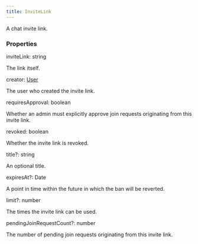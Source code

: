 ```yaml
---
title: InviteLink
---
```


A chat invite link.

### Properties

<div class="flex flex-col gap-3"><div><div class="flex gap-2"><div class="font-mono p" id="p_inviteLink" data-anchor><span class="font-bold">inviteLink</span><span class="opacity-50">:</span> <span>string</span></div></div><div class="pl-3"><div class="no-margin">

The link itself.

</div></div></div><div><div class="flex gap-2"><div class="font-mono p" id="p_creator" data-anchor><span class="font-bold">creator</span><span class="opacity-50">:</span> <a href="/gh/types/user"  >User</a></div></div><div class="pl-3"><div class="no-margin">

The user who created the invite link.

</div></div></div><div><div class="flex gap-2"><div class="font-mono p" id="p_requiresApproval" data-anchor><span class="font-bold">requiresApproval</span><span class="opacity-50">:</span> <span>boolean</span></div></div><div class="pl-3"><div class="no-margin">

Whether an admin must explicitly approve join requests originating from this invite link.

</div></div></div><div><div class="flex gap-2"><div class="font-mono p" id="p_revoked" data-anchor><span class="font-bold">revoked</span><span class="opacity-50">:</span> <span>boolean</span></div></div><div class="pl-3"><div class="no-margin">

Whether the invite link is revoked.

</div></div></div><div><div class="flex gap-2"><div class="font-mono p" id="p_title" data-anchor><span class="font-bold">title</span><span class="opacity-50"><span title="Optional" class="cursor-help">?</span>:</span> <span>string</span></div></div><div class="pl-3"><div class="no-margin">

An optional title.

</div></div></div><div><div class="flex gap-2"><div class="font-mono p" id="p_expiresAt" data-anchor><span class="font-bold">expiresAt</span><span class="opacity-50"><span title="Optional" class="cursor-help">?</span>:</span> <span href="/">Date</span></div></div><div class="pl-3"><div class="no-margin">

A point in time within the future in which the ban will be reverted.

</div></div></div><div><div class="flex gap-2"><div class="font-mono p" id="p_limit" data-anchor><span class="font-bold">limit</span><span class="opacity-50"><span title="Optional" class="cursor-help">?</span>:</span> <span>number</span></div></div><div class="pl-3"><div class="no-margin">

The times the invite link can be used.

</div></div></div><div><div class="flex gap-2"><div class="font-mono p" id="p_pendingJoinRequestCount" data-anchor><span class="font-bold">pendingJoinRequestCount</span><span class="opacity-50"><span title="Optional" class="cursor-help">?</span>:</span> <span>number</span></div></div><div class="pl-3"><div class="no-margin">

The number of pending join requests originating from this invite link.

</div></div></div></div>

